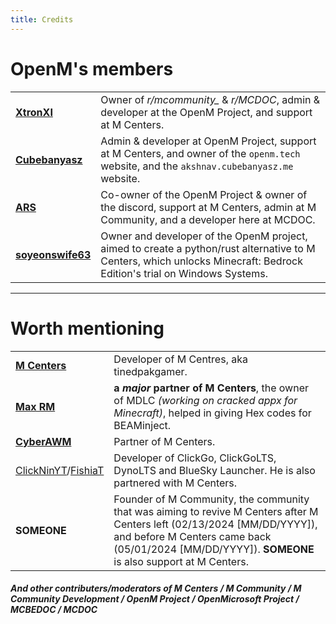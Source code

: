 ```yaml
---
title: Credits
---
```


# OpenM's members

<div>
<!--
<script>
window.onload = function() {
  var tbody = document.querySelector('#membersTable tbody');
  var rows = Array.prototype.slice.call(tbody.rows, 0);
-->
<!--
  rows = rows.sort(function(a, b) {
    return Math.random() > 0.5 ? 1 : -1;
  });
-->
<!--
  rows.forEach(function(row) {
    tbody.appendChild(row);
  });
};
</script>
-->

<table id="membersTable">
  <tr>
    <td><a href="https://github.com/XtronXI/"><strong>XtronXI</strong></a></td>
    <td>Owner of <em>r/mcommunity_</em> & <em>r/MCDOC</em>, admin & developer at the OpenM Project, and support at M Centers.</td>
  </tr>
  <tr>
    <td><a href="https://github.com/misike12/"><strong>Cubebanyasz</strong></a></td>
    <td>Admin & developer at OpenM Project, support at M Centers, and owner of the <code>openm.tech</code> website, and the <code>akshnav.cubebanyasz.me</code> website.</td>
  </tr>
  <tr>
    <td><a href="https://github.com/arsfr/"><strong>ARS</strong></a></td>
    <td>Co-owner of the OpenM Project & owner of the discord, support at M Centers, admin at M Community, and a developer here at MCDOC.</td>
  </tr>
  <tr>
    <td><a href="https://github.com/soyeonswife63/"><strong>soyeonswife63</strong></a></td>
    <td>Owner and developer of the OpenM project, aimed to create a python/rust alternative to M Centers, which unlocks Minecraft: Bedrock Edition's trial on Windows Systems.</td>
  </tr>
</table>

</div>

---

# Worth mentioning

<table>
  <tr>
    <td><a href="https://github.com/tinedpakgamer/"><strong>M Centers</strong></a></td>
    <td>Developer of M Centres, aka tinedpakgamer.</td>
  </tr>
  <tr>
    <td><a href="https://github.com/Max-RM"><strong>Max RM</strong></a></td>
    <td><strong>a <em>major</em> partner of M Centers</strong>, the owner of MDLC <em>(working on cracked appx for Minecraft)</em>, helped in giving Hex codes for BEAMinject.</td>
  </tr>
  <tr>
    <td><a href="https://github.com/QwertyTheCoder"><strong>CyberAWM</strong></a></td>
    <td>Partner of M Centers.</td>
  </tr>
  <tr>
    <td><a href="https://github.com/ClickNin/">ClickNinYT</a>/<a href="https://github.com/FishiaT">FishiaT</a></td>
    <td>Developer of ClickGo, ClickGoLTS, DynoLTS and BlueSky Launcher. He is also partnered with M Centers.</td>
  </tr>
  <tr>
    <td><strong>SOMEONE</strong></td>
    <td>Founder of M Community, the community that was aiming to revive M Centers after M Centers left (02/13/2024 [MM/DD/YYYY]), and before M Centers came back (05/01/2024 [MM/DD/YYYY]). <strong>SOMEONE</strong> is also support at M Centers.</td>
  </tr>
</table>

#### *And other contributers/moderators of M Centers / M Community / M Community Development / OpenM Project / OpenMicrosoft Project / MCBEDOC / MCDOC*
